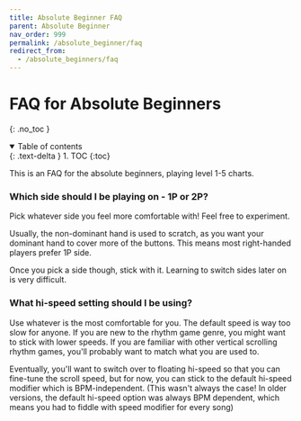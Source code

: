 ```yaml
---
title: Absolute Beginner FAQ
parent: Absolute Beginner
nav_order: 999
permalink: /absolute_beginner/faq
redirect_from:
  - /absolute_beginners/faq
---
```


# FAQ for Absolute Beginners
{: .no_toc }

<details open markdown="block">
  <summary>
    Table of contents
  </summary>
  {: .text-delta }
1. TOC
{:toc}
</details>

This is an FAQ for the absolute beginners, playing level 1-5 charts.

### Which side should I be playing on - 1P or 2P?

Pick whatever side you feel more comfortable with! Feel free to experiment.

Usually, the non-dominant hand is used to scratch, as you want your dominant hand to cover more of the buttons. This means most right-handed players prefer 1P side.

Once you pick a side though, stick with it. Learning to switch sides later on is very difficult.

### What hi-speed setting should I be using?

Use whatever is the most comfortable for you. The default speed is way too slow for anyone. If you are new to the rhythm game genre, you might want to stick with lower speeds. If you are familiar with other vertical scrolling rhythm games, you'll probably want to match what you are used to.

Eventually, you'll want to switch over to floating hi-speed so that you can fine-tune the scroll speed, but for now, you can stick to the default hi-speed modifier which is BPM-independent. (This wasn't always the case! In older versions, the default hi-speed option was always BPM dependent, which means you had to fiddle with speed modifier for every song)
